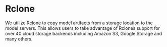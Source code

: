 # Rclone

We utilize [Rclone](https://rclone.org/) to copy model artifacts from a storage location to the model servers. This allows users to take advantage of Rclones support for over 40 cloud storage backends including Amazon S3, Google Storage and many others.

